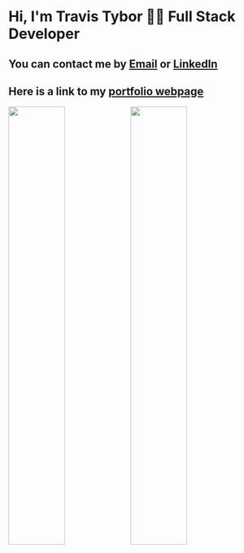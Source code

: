 
# Hi, I'm Travis Tybor  🧑‍💻 Full Stack Developer

## You can contact me by [Email](mailto:travis.tybor.tt@gmail.com) or [LinkedIn](https://www.linkedin.com/in/travis-tybor-70160620b/)

## Here is a link to my [portfolio webpage](https://travis-tybor.netlify.app/)

<img align="left" width="47%" src="https://github-readme-stats.vercel.app/api?username=tygrski&theme=merko&show_icons=true" />

<img align="left" width="47%" src="https://github-readme-stats.vercel.app/api/top-langs/?username=tygrski&layout=compact" />

